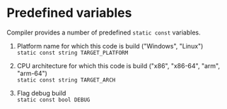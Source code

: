 # Predefined variables

Compiler provides a number of predefined `static const` variables.



1. Platform name for which this code is build ("Windows", "Linux") \
`static const string TARGET_PLATFORM`

2. CPU architecture for which this code is build ("x86", "x86-64", "arm", "arm-64") \
`static const string TARGET_ARCH`

3. Flag debug build \
`static const bool DEBUG`
